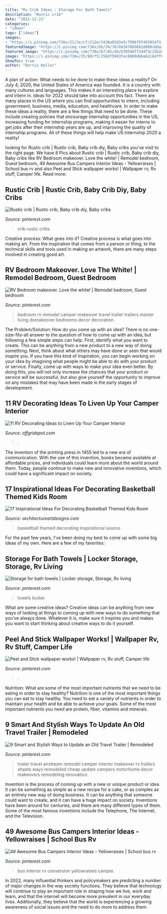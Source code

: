 ```yaml
---
title: "Rv Crib Ideas : Storage For Bath Towels"
description: "Rustic crib"
date: "2022-12-21"
categories:
- "ideas"
tags: ["ideas"]
images:
- "https://i.pinimg.com/736x/21/2e/c7/212ec7d30a9183a5c7996f97493914f3.jpg"
featuredImage: "https://i.pinimg.com/736x/bb/34/76/bb3476b96b2d608c6da228ea2b532c2c.jpg"
featured_image: "https://i.pinimg.com/736x/b7/05/dd/b705ddff344f3c15b28675bc7c5708ab.jpg"
image: "https://i.pinimg.com/736x/25/8d/f5/258df5903fec8869db6ab2c64ff637ad--rustic-crib-cribs.jpg"
ShowToc: true
author: "Dorris Heller"
---
```



A plan of action: What needs to be done to make these ideas a reality?
On July 4, 2020, the United States of America was founded. It is a country with many cultures and languages. This makes it an interesting place to explore and intern in. ideas for 2022 should take into account this fact. There are many places in the US where you can find opportunities to intern, including government, business, media, education, and healthcare. 
In order to make these ideas a reality, there are a few things that need to be done. These include creating policies that encourage internship opportunities in the US, increasing funding for internship programs, making it easier for interns to get jobs after their internship years are up, and improving the quality of internship programs. All of these things will help make US Internship 2020 a reality!

	

		
looking for Rustic crib | Rustic crib, Baby crib diy, Baby cribs you've visit to the right page. We have 8 Pics about Rustic crib | Rustic crib, Baby crib diy, Baby cribs like RV Bedroom makeover. Love the white! | Remodel bedroom, Guest bedroom, 49 Awesome Bus Campers Interior Ideas - Yellowraises | School bus rv and also Peel and Stick wallpaper works! | Wallpaper rv, Rv stuff, Camper life. Read more:
		
    
## Rustic Crib | Rustic Crib, Baby Crib Diy, Baby Cribs

<img loading=lazy src="https://i.pinimg.com/736x/25/8d/f5/258df5903fec8869db6ab2c64ff637ad--rustic-crib-cribs.jpg" onerror="this.onerror=null;this.src='https://tse1.mm.bing.net/th?id=OIP.ZXpPP82bvqUmTZ_3SB894gHaJ3&amp;pid=15.1';" alt="Rustic crib | Rustic crib, Baby crib diy, Baby cribs">

_Source: pinterest.com_

>crib rustic cribs. 

	

Creative process: What goes into it?
Creative process is what goes into making art. From the inspiration that comes from a person or thing, to the technical skills and tools used in making an artwork, there are many steps involved in creating good art.

    
## RV Bedroom Makeover. Love The White! | Remodel Bedroom, Guest Bedroom

<img loading=lazy src="https://i.pinimg.com/736x/41/a6/82/41a6825057653800292be1a22ae0ccbb.jpg" onerror="this.onerror=null;this.src='https://tse1.mm.bing.net/th?id=OIP.YwwPls9gFe23bMNg8LCTbwHaJ4&amp;pid=15.1';" alt="RV Bedroom makeover. Love the white! | Remodel bedroom, Guest bedroom">

_Source: pinterest.com_

>bedroom rv remodel camper makeover travel trailer trailers master living domakeover bedrooms decor decoration. 

	

The Problem/Solution: How do you come up with an idea?
There is no one-size-fits-all answer to the question of how to come up with an idea, but following a few simple steps can help. First, identify what you want to create. This can be anything from a new product to a new way of doing something. Next, think about what others may have done or seen that would inspire you. If you have this kind of inspiration, you can begin working on your idea by imagining what people might be able to do with your product or service. Finally, come up with ways to make your idea even better. By doing this, you will not only increase the chances that your product or service will be successful, but also give yourself the opportunity to improve on any mistakes that may have been made in the early stages of development.

    
## 11 RV Decorating Ideas To Liven Up Your Camper Interior

<img loading=lazy src="https://offgridspot.com/wp-content/uploads/2020/06/105044540_3113232758699296_6906715080108428204_n.jpg" onerror="this.onerror=null;this.src='https://tse1.mm.bing.net/th?id=OIP.b9jlP_WOa4fFZ_na6Tq44wHaJ4&amp;pid=15.1';" alt="11 RV Decorating Ideas to Liven Up Your Camper Interior">

_Source: offgridspot.com_

>. 

	

The invention of the printing press in 1455 led to a new era of communication. With the use of this invention, books became available at affordable prices, and individuals could learn more about the world around them. Today, people continue to make new and innovative inventions, which could have a significant impact on society.

    
## 17 Inspirational Ideas For Decorating Basketball Themed Kids Room

<img loading=lazy src="https://www.architectureartdesigns.com/wp-content/uploads/2016/11/3-33-630x419.jpg" onerror="this.onerror=null;this.src='https://tse4.mm.bing.net/th?id=OIP.32RFiW5Osd2HChXzaWm29wHaE7&amp;pid=15.1';" alt="17 Inspirational Ideas For Decorating Basketball Themed Kids Room">

_Source: architectureartdesigns.com_

>basketball themed decorating inspirational source. 

	

For the past few years, I've been doing my best to come up with some big ideas of my own. Here are a few of my favorites: 

    
## Storage For Bath Towels | Locker Storage, Storage, Rv Living

<img loading=lazy src="https://i.pinimg.com/736x/ad/96/61/ad966105b0fe61a72472937005edb45f--bath-towels-rv.jpg" onerror="this.onerror=null;this.src='https://tse3.mm.bing.net/th?id=OIP.rZi5h_AbG6uw2_RVq1K2BQHaJ4&amp;pid=15.1';" alt="Storage for bath towels | Locker storage, Storage, Rv living">

_Source: pinterest.com_

>towels locker. 

	

What are some creative ideas?
Creative ideas can be anything from new ways of looking at things to coming up with new ways to do something that you’ve always done. Whatever it is, make sure it inspires you and makes you want to start thinking about creative ways to do it yourself.

    
## Peel And Stick Wallpaper Works! | Wallpaper Rv, Rv Stuff, Camper Life

<img loading=lazy src="https://i.pinimg.com/736x/bb/34/76/bb3476b96b2d608c6da228ea2b532c2c.jpg" onerror="this.onerror=null;this.src='https://tse1.mm.bing.net/th?id=OIP.s7h0832C8rJozQYA2ck7SAHaEK&amp;pid=15.1';" alt="Peel and Stick wallpaper works! | Wallpaper rv, Rv stuff, Camper life">

_Source: pinterest.com_

>. 

	

Nutrition: What are some of the most important nutrients that we need to be eating in order to stay healthy?
Nutrition is one of the most important things you can eat to stay healthy. You need to eat a variety of nutrients in order to maintain your health and be able to achieve your goals. Some of the most important nutrients you need are protein, fiber, vitamins and minerals.

    
## 9 Smart And Stylish Ways To Update An Old Travel Trailer | Remodeled

<img loading=lazy src="https://i.pinimg.com/736x/21/2e/c7/212ec7d30a9183a5c7996f97493914f3.jpg" onerror="this.onerror=null;this.src='https://tse2.mm.bing.net/th?id=OIP.ZYXeHQG-bA9-HiBJmay9owHaJ3&amp;pid=15.1';" alt="9 Smart and Stylish Ways to Update an Old Travel Trailer | Remodeled">

_Source: pinterest.com_

>trailer travel airstream remodel camper interior makeover rv trailers shasta ways remodeled cheap update campers motorhome decor makeovers remodeling renovation. 

	

Invention is the process of coming up with a new or unique product or idea. It can be something as simple as a new recipe for a cake, or as complex as an entirely new way of doing business. It can be anything that someone could want to create, and it can have a huge impact on society. Inventions have been around for centuries, and there are many different types of them. Some of the most famous inventions include the Telephone, The Internet, and the Television.

    
## 49 Awesome Bus Campers Interior Ideas - Yellowraises | School Bus Rv

<img loading=lazy src="https://i.pinimg.com/736x/b7/05/dd/b705ddff344f3c15b28675bc7c5708ab.jpg" onerror="this.onerror=null;this.src='https://tse2.mm.bing.net/th?id=OIP.gfd5Jmpx5Iywf-73IHvGQAHaJ3&amp;pid=15.1';" alt="49 Awesome Bus Campers Interior Ideas - Yellowraises | School bus rv">

_Source: pinterest.com_

>bus interior rv conversion yellowraises camper. 

	

In 2022, many influential thinkers and policymakers are predicting a number of major changes in the way society functions. They believe that technology will continue to play an important role in shaping how we live, work and learn, and that the internet will become more prevalent in our everyday lives. Additionally, they believe that the world is experiencing a growing awareness of social issues and the need to do more to address them.

